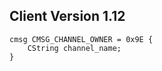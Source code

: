 ## Client Version 1.12

```rust,ignore
cmsg CMSG_CHANNEL_OWNER = 0x9E {
    CString channel_name;    
}

```
